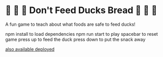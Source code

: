 # :duck: :no_entry_sign: :bread: Don't Feed Ducks Bread :duck: :no_entry_sign: :bread:

A fun game to teach about what foods are safe to feed ducks!

npm install to load dependencies
npm run start to play
spacebar to reset game
press up to feed the duck
press down to put the snack away

[also available deployed](http://dont-feed-ducks-bread.herokuapp.com/)
